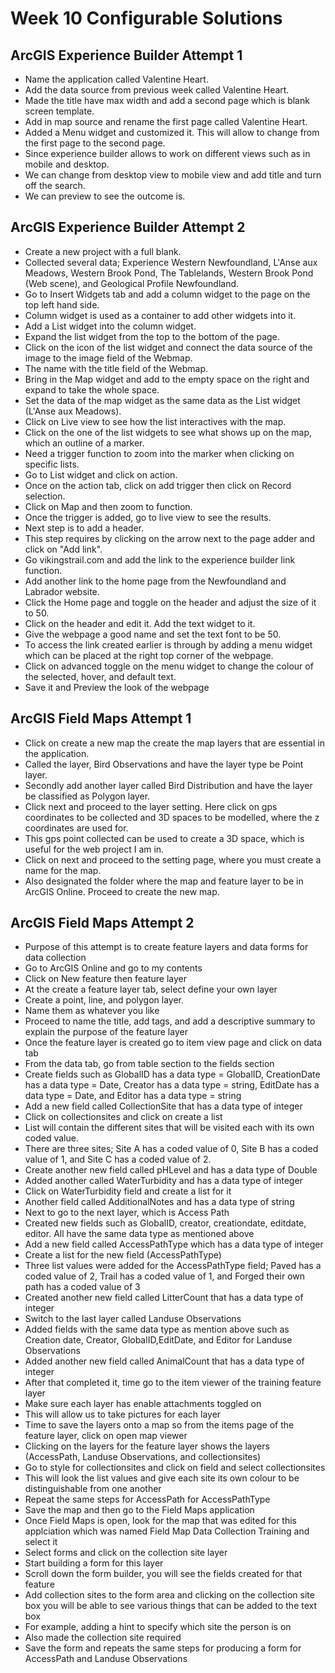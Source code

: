 # Week 10 Configurable Solutions

## ArcGIS Experience Builder Attempt 1
- Name the application called Valentine Heart. 
- Add the data source from previous week called Valentine Heart. 
- Made the title have max width and add a second page which is blank screen template. 
- Add in map source and rename the first page called Valentine Heart. 
- Added a Menu widget and customized it. This will allow to change from the first page to the second page. 
- Since experience builder allows to work on different views such as in mobile and desktop.
- We can change from desktop view to mobile view and add title and turn off the search. 
- We can preview to see the outcome is.


## ArcGIS Experience Builder Attempt 2
- Create a new project with a full blank. 
- Collected several data; Experience Western Newfoundland, L'Anse aux Meadows, Western Brook Pond, The Tablelands, Western Brook Pond (Web scene), and Geological Profile Newfoundland. 
- Go to Insert Widgets tab and add a column widget to the page on the top left hand side. 
- Column widget is used as a container to add other widgets into it. 
- Add a List widget into the column widget. 
- Expand the list widget from the top to the bottom of the page. 
- Click on the icon of the list widget and connect the data source of the image to the image field of the Webmap. 
- The name with the title field of the Webmap. 
- Bring in the Map widget and add to the empty space on the right and expand to take the whole space. 
- Set the data of the map widget as the same data as the List widget (L'Anse aux Meadows). 
- Click on Live view to see how the list interactives with the map. 
- Click on the one of the list widgets to see what shows up on the map, which an outline of a marker. 
- Need a trigger function to zoom into the marker when clicking on specific lists. 
- Go to List widget and click on action. 
- Once on the action tab, click on add trigger then click on Record selection. 
- Click on Map and then zoom to function. 
- Once the trigger is added, go to live view to see the results. 
- Next step is to add a header. 
- This step requires by clicking on the arrow next to the page adder and click on "Add link". 
- Go vikingstrail.com and add the link to the experience builder link function. 
- Add another link to the home page from the Newfoundland and Labrador website. 
- Click the Home page and toggle on the header and adjust the size of it to 50. 
- Click on the header and edit it. Add the text widget to it. 
- Give the webpage a good name and set the text font to be 50. 
- To access the link created earlier is through by adding a menu widget which can be placed at the right top corner of the webpage. 
- Click on advanced toggle on the menu widget to change the colour of the selected, hover, and default text. 
- Save it and Preview the look of the webpage

## ArcGIS Field Maps Attempt 1
- Click on create a new map the create the map layers that are essential in the application. 
- Called the layer, Bird Observations and have the layer type be Point layer. 
- Secondly add another layer called Bird Distribution and have the layer be classified as Polygon layer. 
- Click next and proceed to the layer setting. Here click on gps coordinates to be collected and 3D spaces to be modelled, where the z coordinates are used for. 
- This gps point collected can be used to create a 3D space, which is useful for the web project I am in. 
- Click on next and proceed to the setting page, where you must create a name for the map. 
- Also designated the folder where the map and feature layer to be in ArcGIS Online. Proceed to create the new map. 


## ArcGIS Field Maps Attempt 2
- Purpose of this attempt is to create feature layers and data forms for data collection
- Go to ArcGIS Online and go to my contents
- Click on New feature then feature layer
- At the create a feature layer tab, select define your own layer
- Create a point, line, and polygon layer. 
- Name them as whatever you like 
- Proceed to name the title, add tags, and add a descriptive summary to explain the purpose of the feature layer
- Once the feature layer is created go to item view page and click on data tab
- From the data tab, go from table section to the fields section 
- Create fields such as GlobalID has a data type = GlobalID, CreationDate has a data type = Date, Creator has a data type = string, EditDate has a data type = Date, and Editor has a data type = string
- Add a new field called CollectionSite that has a data type of integer
- Click on collectionsites and click on create a list 
- List will contain the different sites that will be visited each with its own coded value. 
- There are three sites; Site A has a coded value of 0, Site B has a coded value of 1, and Site C has a coded value of 2. 
- Create another new field called pHLevel and has a data type of Double
- Added another called WaterTurbidity and has a data type of integer
- Click on WaterTurbidity field and create a list for it 
- Another field called AdditionalNotes and has a data type of string 
- Next to go to the next layer, which is Access Path
- Created new fields such as GlobalID, creator, creationdate, editdate, editor. All have the same data type as mentioned above
- Add a new field called AccessPathType which has a data type of integer
- Create a list for the new field (AccessPathType)
- Three list values were added for the AccessPathType field; Paved has a coded value of 2, Trail has a coded value of 1, and Forged their own path has a coded value of 3
- Created another new field called LitterCount that has a data type of integer
- Switch to the last layer called Landuse Observations 
- Added fields with the same data type as mention above such as Creation date, Creator, GlobalID,EditDate, and Editor for Landuse Observations 
- Added another new field called AnimalCount that has a data type of integer
- After that completed it, time go to the item viewer of the training feature layer
- Make sure each layer has enable attachments toggled on
- This will allow us to take pictures for each layer
- Time to save the layers onto a map so from the items page of the feature layer, click on open map viewer
- Clicking on the layers for the feature layer shows the layers (AccessPath, Landuse Observations, and collectionsites)
- Go to style for collectionsites and click on field and select collectionsites
- This will look the list values and give each site its own colour to be distinguishable from one another 
- Repeat the same steps for AccessPath for AccessPathType
- Save the map and then go to the Field Maps application 
- Once Field Maps is open, look for the map that was edited for this applciation which was named Field Map Data Collection Training and select it
- Select forms and click on the collection site layer
- Start building a form for this layer 
- Scroll down the form builder, you will see the fields created for that feature
- Add collection sites to the form area and clicking on the collection site box you will be able to see various things that can be added to the text box
- For example, adding a hint to specify which site the person is on
- Also made the collection site required
- Save the form and repeats the same steps for producing a form for AccessPath and Landuse Observations